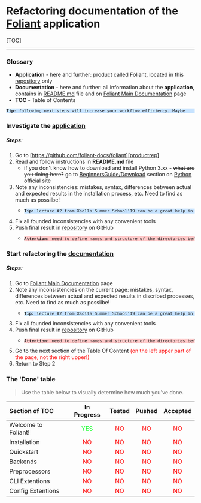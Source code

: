 # Refactoring documentation of the [Foliant][productrep] application

[TOC]

---

### Glossary

- **Application** - here and further: product called Foliant, located in this [repository][productrep] only
- **Documentation** - here and further: all information about the **application**, contains in [README.md][productrep] file and on [Foliant Main Documentation][foliantdocs] page
- **TOC** - Table of Contents 

<pre style="font-size: 80%; background-color: #c7e3ff"><strong>Tip:</strong> following next steps will increase your workflow efficiency. Maybe</pre>

### Investigate the [application](https://github.com/foliant-docs/foliant)

##### Steps:

1. Go to [https://github.com/foliant-docs/foliant][productrep]
2. Read and follow instructions in **README.md** file
    + if you don't know how to download and install Python 3.xx - <s>what are you doing here?</s> go to [BeginnersGuide/Download](https://wiki.python.org/moin/BeginnersGuide/Download) section on [Python](https://www.python.org) official site 
3. Note any inconsistencies: mistakes, syntax, differences between actual and expected results in the installation process, etc. Need to find as much as possilbe!
    + <pre style="font-size: 80%; background-color: #c7e3ff"><strong>Tip:</strong> lecture #2 from Xsolla Summer School'19 can be a great help in this</pre>
4. Fix all founded inconsistencies with any convenient tools
5. Push final result in [repository][reportrep] on GitHub
    + <pre style="font-size: 80%; background-color: #ffc7c7"><strong>Attention:</strong> need to define names and structure of the directories before ```push``` all changes</pre>

### Start refactoring the [documentation][foliantdocs]

##### Steps:

1. Go to [Foliant Main Documentation][foliantdocs] page
2. Note any inconsistencies on the current page: mistakes, syntax, differences between actual and expected results in discribed processes, etc. Need to find as much as possilbe!
    + <pre style="font-size: 80%; background-color: #c7e3ff"><strong>Tip:</strong> lecture #2 from Xsolla Summer School'19 can be a great help in this</pre>
3. Fix all founded inconsistencies with any convenient tools
4. Push final result in [repository][reportrep] on GitHub
    + <pre style="font-size: 80%; background-color: #ffc7c7"><strong>Attention:</strong> need to define names and structure of the directories before ```push``` all changes</pre>
5. Go to the next section of the Table Of Content <l style="color: #ff0000">(on the left upper part of the page, not the right upper!)</l>
6. Return to Step 2


### The 'Done' table

 >Use the table below to visually determine how much you've done.

 **Section of TOC**|**In Progress**|**Tested**|**Pushed**|**Accepted**
:------------------|:-------------:|:--------:|:--------:|:-----------:
Welcome to Foliant!|<l style="color: 00ff1a">YES</l>|<l style="color: #ff0000">NO</l>|<l style="color: #ff0000">NO</l>|<l style="color: #ff0000">NO</l>
Installation       |<l style="color: #ff0000">NO</l>|<l style="color: #ff0000">NO</l>|<l style="color: #ff0000">NO</l>|<l style="color: #ff0000">NO</l>
Quickstart         |<l style="color: #ff0000">NO</l>|<l style="color: #ff0000">NO</l>|<l style="color: #ff0000">NO</l>|<l style="color: #ff0000">NO</l>
Backends           |<l style="color: #ff0000">NO</l>|<l style="color: #ff0000">NO</l>|<l style="color: #ff0000">NO</l>|<l style="color: #ff0000">NO</l>
Preprocessors      |<l style="color: #ff0000">NO</l>|<l style="color: #ff0000">NO</l>|<l style="color: #ff0000">NO</l>|<l style="color: #ff0000">NO</l>
CLI Extentions     |<l style="color: #ff0000">NO</l>|<l style="color: #ff0000">NO</l>|<l style="color: #ff0000">NO</l>|<l style="color: #ff0000">NO</l>
Config Extentions  |<l style="color: #ff0000">NO</l>|<l style="color: #ff0000">NO</l>|<l style="color: #ff0000">NO</l>|<l style="color: #ff0000">NO</l>
  
 



[productrep]: https://github.com/foliant-docs/foliant "Foliant repository"
[reportrep]: https://github.com/Pinderschlosse/XSS-19-Test-Task-1.git "Pinderschlosse's reporting repository"
[foliantdocs]: https://foliant-docs.github.io/docs/ "Foliant Main Documentation"
